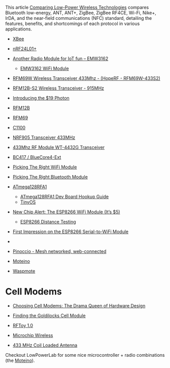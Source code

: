 This article
[Comparing Low-Power Wireless Technologies](http://www.digikey.com/en/articles/techzone/2011/aug/comparing-low-power-wireless-technologies)
compares Bluetooth low-energy, ANT, ANT+, ZigBee, ZigBee RF4CE, Wi-Fi, Nike+, IrDA, and the near-field communications (NFC) standard, detailing the features, benefits, and shortcomings of each protocol in various applications.

* [XBee]()
* [nRF24L01+]()
* [Another Radio Module for IoT fun – EMW3162](http://hackaday.com/2015/03/24/emw3162-wifi-120mhz-needs-attention/)
    * [EMW3162 WiFi Module](https://www.seeedstudio.com/item_detail.html?p_id=2122)
* [RFM69W Wireless Transceiver 433Mhz - (HopeRF - RFM69W-433S2)](http://www.ebay.com/itm/RFM69W-Wireless-Transceiver-433Mhz-HopeRF-RFM69W-433S2-/181170697673)
* [RFM12B-S2 Wireless Transceiver - 915MHz](https://www.sparkfun.com/products/12031)
* [Introducing the $19 Photon](http://blog.spark.io/2014/11/12/introducing-the-19-dollar-photon/)
* [RFM12B](http://cdn.shopify.com/s/files/1/0038/9582/files/RFM12B.pdf?1262060244)
* [RFM69](http://lowpowerlab.com/blog/2013/06/20/rfm69-library/)
* [C1100](http://www.ti.com/lit/ds/symlink/cc1100.pdf)
* [NRF905 Transceiver 433MHz](http://www.electrodragon.com/w/NRF905_Transceiver_433MHz-Wireless_Module)
* [433Mhz RF Module WT-4432G Transceiver](http://www.seeedstudio.com/depot/433Mhz-RF-Module-WT4432G-ISM-transceiver-module-p-1809.html?utm_source=newsletter20140501&utm_medium=newsletter20140501&utm_campaign=newsletter20140501)
* [BC417 / BlueCore4-Ext](http://hackaday.com/2014/05/18/firmware-for-cheap-bluetooth-modules/)
* [Picking The Right WiFi Module](http://blog.upverter.com/picking-the-right-wifi-module)
* [Picking The Right Bluetooth Module](http://blog.upverter.com/picking-the-right-bluetooth-module)
* [ATmega128RFA1](https://www.sparkfun.com/products/11197)
    * [ATmega128RFA1 Dev Board Hookup Guide](https://learn.sparkfun.com/tutorials/atmega128rfa1-dev-board-hookup-guide)
    * [TinyOS](http://www.tinyos.net/)
* [New Chip Alert: The ESP8266 WiFi Module (It’s $5)](http://hackaday.com/2014/08/26/new-chip-alert-the-esp8266-wifi-module-its-5/)
    * [ESP8266 Distance Testing](http://hackaday.com/2014/09/26/esp8266-distance-testing/)
* [First Impression on the ESP8266 Serial-to-WiFi Module](http://rayshobby.net/?p=9592)
* []()

* [Pinoccio - Mesh networked, web-connected](https://pinocc.io/)
* [Moteino](https://lowpowerlab.com/shop/index.php?_route_=Moteino-R4)
* [Waspmote](http://www.cooking-hacks.com/documentation/tutorials/waspmote)

# Cell Modems
* [Choosing Cell Modems: The Drama Queen of Hardware Design](https://hackaday.com/2018/11/15/choosing-cell-modems-the-drama-queen-of-hardware-design/)
* [Finding the Goldilocks Cell Module](https://hackaday.com/2019/01/04/finding-the-goldilocks-cell-module/)

* [RFToy 1.0](http://rayshobby.net/?p=9938)

* [Microchip Wireless](http://www.microchip.com/pagehandler/en-us/products/wireless/home.html)

* [433 MHz Coil Loaded Antenna](http://www.instructables.com/id/433-MHz-Coil-loaded-antenna/)

Checkout LowPowerLab for some nice microcontroller + radio combinations (the [Moteino][01]).


[01]:http://lowpowerlab.com/moteino/
[02]:
[03]:
[04]:
[05]:
